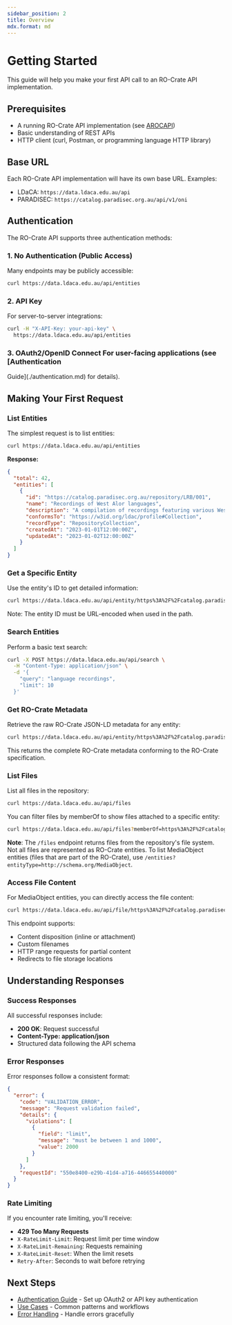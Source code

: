 ```yaml
---
sidebar_position: 2
title: Overview
mdx.format: md
---
```


# Getting Started

This guide will help you make your first API call to an RO-Crate API
implementation.

## Prerequisites

- A running RO-Crate API implementation (see [AROCAPI](https://github.com/Language-Research-Technology/arocapi))
- Basic understanding of REST APIs
- HTTP client (curl, Postman, or programming language HTTP library)

## Base URL

Each RO-Crate API implementation will have its own base URL. Examples:

- LDaCA: `https://data.ldaca.edu.au/api`
- PARADISEC: `https://catalog.paradisec.org.au/api/v1/oni`

## Authentication

The RO-Crate API supports three authentication methods:

### 1. No Authentication (Public Access)

Many endpoints may be publicly accessible:

```bash
curl https://data.ldaca.edu.au/api/entities
```

### 2. API Key

For server-to-server integrations:

```bash
curl -H "X-API-Key: your-api-key" \
  https://data.ldaca.edu.au/api/entities
```

### 3. OAuth2/OpenID Connect For user-facing applications (see [Authentication

Guide](./authentication.md) for details).

## Making Your First Request

### List Entities

The simplest request is to list entities:

```bash
curl https://data.ldaca.edu.au/api/entities
```

**Response:**

```json
{
  "total": 42,
  "entities": [
    {
      "id": "https://catalog.paradisec.org.au/repository/LRB/001",
      "name": "Recordings of West Alor languages",
      "description": "A compilation of recordings featuring various West Alor languages",
      "conformsTo": "https://w3id.org/ldac/profile#Collection",
      "recordType": "RepositoryCollection",
      "createdAt": "2023-01-01T12:00:00Z",
      "updatedAt": "2023-01-02T12:00:00Z"
    }
  ]
}
```

### Get a Specific Entity

Use the entity's ID to get detailed information:

```bash
curl https://data.ldaca.edu.au/api/entity/https%3A%2F%2Fcatalog.paradisec.org.au%2Frepository%2FLRB%2F001
```

Note: The entity ID must be URL-encoded when used in the path.

### Search Entities

Perform a basic text search:

```bash
curl -X POST https://data.ldaca.edu.au/api/search \
  -H "Content-Type: application/json" \
  -d '{
    "query": "language recordings",
    "limit": 10
  }'
```

### Get RO-Crate Metadata

Retrieve the raw RO-Crate JSON-LD metadata for any entity:

```bash
curl https://data.ldaca.edu.au/api/entity/https%3A%2F%2Fcatalog.paradisec.org.au%2Frepository%2FLRB%2F001/crate
```

This returns the complete RO-Crate metadata conforming to the RO-Crate specification.

### List Files

List all files in the repository:

```bash
curl https://data.ldaca.edu.au/api/files
```

You can filter files by memberOf to show files attached to a specific entity:

```bash
curl https://data.ldaca.edu.au/api/files?memberOf=https%3A%2F%2Fcatalog.paradisec.org.au%2Frepository%2FLRB%2F001
```

**Note**: The `/files` endpoint returns files from the repository's file system. Not all files are represented as RO-Crate entities. To list MediaObject entities (files that are part of the RO-Crate), use `/entities?entityType=http://schema.org/MediaObject`.

### Access File Content

For MediaObject entities, you can directly access the file content:

```bash
curl https://data.ldaca.edu.au/api/file/https%3A%2F%2Fcatalog.paradisec.org.au%2Frepository%2FLRB%2F001%2Ffile.wav
```

This endpoint supports:

- Content disposition (inline or attachment)
- Custom filenames
- HTTP range requests for partial content
- Redirects to file storage locations

## Understanding Responses

### Success Responses

All successful responses include:

- **200 OK**: Request successful
- **Content-Type: application/json**
- Structured data following the API schema

### Error Responses

Error responses follow a consistent format:

```json
{
  "error": {
    "code": "VALIDATION_ERROR",
    "message": "Request validation failed",
    "details": {
      "violations": [
        {
          "field": "limit",
          "message": "must be between 1 and 1000",
          "value": 2000
        }
      ]
    },
    "requestId": "550e8400-e29b-41d4-a716-446655440000"
  }
}
```

### Rate Limiting

If you encounter rate limiting, you'll receive:

- **429 Too Many Requests**
- `X-RateLimit-Limit`: Request limit per time window
- `X-RateLimit-Remaining`: Requests remaining
- `X-RateLimit-Reset`: When the limit resets
- `Retry-After`: Seconds to wait before retrying

## Next Steps

- [Authentication Guide](./authentication.md) - Set up OAuth2 or API key
  authentication
- [Use Cases](./use-cases.md) - Common patterns and workflows
- [Error Handling](./error-handling.md) - Handle errors gracefully
